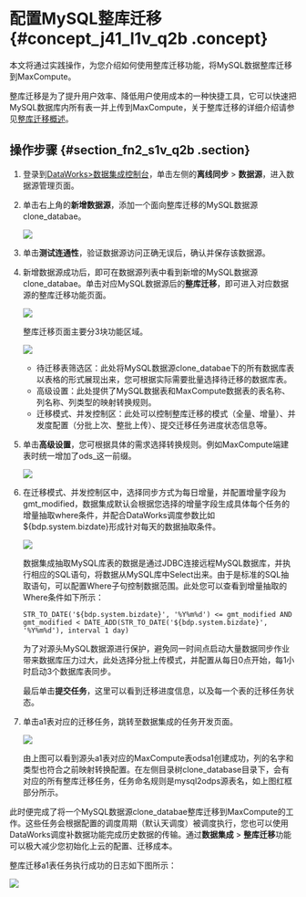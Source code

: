 # 配置MySQL整库迁移 {#concept_j41_l1v_q2b .concept}

本文将通过实践操作，为您介绍如何使用整库迁移功能，将MySQL数据整库迁移到MaxCompute。

整库迁移是为了提升用户效率、降低用户使用成本的一种快捷工具，它可以快速把MySQL数据库内所有表一并上传到MaxCompute，关于整库迁移的详细介绍请参见[整库迁移概述](intl.zh-CN/使用指南/数据集成/整库迁移/整库迁移概述.md#)。

## 操作步骤 {#section_fn2_s1v_q2b .section}

1.  登录到[DataWorks\>数据集成控制台](https://account.alibabacloud.com/login/login.htm)，单击左侧的**离线同步** \> **数据源**，进入数据源管理页面。
2.  单击右上角的**新增数据源**，添加一个面向整库迁移的MySQL数据源clone\_databae。

    ![](http://static-aliyun-doc.oss-cn-hangzhou.aliyuncs.com/assets/img/16268/15367269288560_zh-CN.png)

3.  单击**测试连通性**，验证数据源访问正确无误后，确认并保存该数据源。
4.  新增数据源成功后，即可在数据源列表中看到新增的MySQL数据源clone\_databae。单击对应MySQL数据源后的**整库迁移**，即可进入对应数据源的整库迁移功能页面。

    ![](http://static-aliyun-doc.oss-cn-hangzhou.aliyuncs.com/assets/img/16268/15367269288562_zh-CN.png)

    整库迁移页面主要分3块功能区域。

    ![](http://static-aliyun-doc.oss-cn-hangzhou.aliyuncs.com/assets/img/16268/15367269288563_zh-CN.png)

    -   待迁移表筛选区：此处将MySQL数据源clone\_databae下的所有数据库表以表格的形式展现出来，您可根据实际需要批量选择待迁移的数据库表。
    -   高级设置：此处提供了MySQL数据表和MaxCompute数据表的表名称、列名称、列类型的映射转换规则。
    -   迁移模式、并发控制区：此处可以控制整库迁移的模式（全量、增量）、并发度配置（分批上次、整批上传）、提交迁移任务进度状态信息等。
5.  单击**高级设置**，您可根据具体的需求选择转换规则。例如MaxCompute端建表时统一增加了ods\_这一前缀。

    ![](http://static-aliyun-doc.oss-cn-hangzhou.aliyuncs.com/assets/img/16268/15367269288564_zh-CN.png)

6.  在迁移模式、并发控制区中，选择同步方式为每日增量，并配置增量字段为gmt\_modified，数据集成默认会根据您选择的增量字段生成具体每个任务的增量抽取where条件，并配合DataWorks调度参数比如$\{bdp.system.bizdate\}形成针对每天的数据抽取条件。

    ![](http://static-aliyun-doc.oss-cn-hangzhou.aliyuncs.com/assets/img/16268/15367269298565_zh-CN.png)

    数据集成抽取MySQL库表的数据是通过JDBC连接远程MySQL数据库，并执行相应的SQL语句，将数据从MySQL库中Select出来。由于是标准的SQL抽取语句，可以配置Where子句控制数据范围。此处您可以查看到增量抽取的Where条件如下所示：

    ```
    STR_TO_DATE('${bdp.system.bizdate}', '%Y%m%d') <= gmt_modified AND gmt_modified < DATE_ADD(STR_TO_DATE('${bdp.system.bizdate}', '%Y%m%d'), interval 1 day)
    ```

    为了对源头MySQL数据源进行保护，避免同一时间点启动大量数据同步作业带来数据库压力过大，此处选择分批上传模式，并配置从每日0点开始，每1小时启动3个数据库表同步。

    最后单击**提交任务**，这里可以看到迁移进度信息，以及每一个表的迁移任务状态。

7.  单击a1表对应的迁移任务，跳转至数据集成的任务开发页面。

    ![](http://static-aliyun-doc.oss-cn-hangzhou.aliyuncs.com/assets/img/16268/15367269298566_zh-CN.png)

    由上图可以看到源头a1表对应的MaxCompute表odsa1创建成功，列的名字和类型也符合之前映射转换配置。在左侧目录树clone\_database目录下，会有对应的所有整库迁移任务，任务命名规则是mysql2odps源表名，如上图红框部分所示。


此时便完成了将一个MySQL数据源clone\_databae整库迁移到MaxCompute的工作。这些任务会根据配置的调度周期（默认天调度）被调度执行，您也可以使用DataWorks调度补数据功能完成历史数据的传输。通过**数据集成** \> **整库迁移**功能可以极大减少您初始化上云的配置、迁移成本。

整库迁移a1表任务执行成功的日志如下图所示：

![](http://static-aliyun-doc.oss-cn-hangzhou.aliyuncs.com/assets/img/16268/15367269298567_zh-CN.png)

